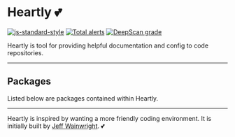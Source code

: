 # Heartly 💕

[![js-standard-style](https://img.shields.io/badge/code%20style-standard-brightgreen.svg)](http://standardjs.com)
[![Total alerts](https://img.shields.io/lgtm/alerts/g/heartly/heartly.svg?logo=lgtm&logoWidth=18)](https://lgtm.com/projects/g/heartly/heartly/alerts/)
[![DeepScan grade](https://deepscan.io/api/teams/8416/projects/10768/branches/153351/badge/grade.svg)](https://deepscan.io/dashboard#view=project&tid=8416&pid=10768&bid=153351)


Heartly is tool for providing helpful documentation and config to code repositories.

---

## Packages

Listed below are packages contained within Heartly.

---

Heartly is inspired by wanting a more friendly coding environment.
It is initially built by [Jeff Wainwright](https://github.com/yowainwright). 💕
